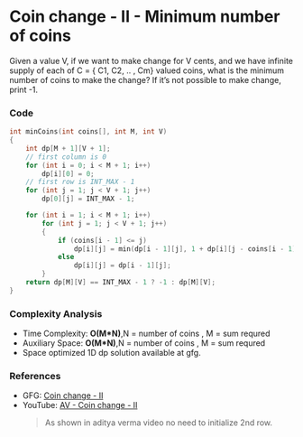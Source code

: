 # Coin change - II - Minimum number of coins

Given a value V, if we want to make change for V cents, and we have infinite supply of each of C = { C1, C2, .. , Cm} valued coins, what is the minimum number of coins to make the change? If it’s not possible to make change, print -1.

### Code

```cpp
int minCoins(int coins[], int M, int V)
{
    int dp[M + 1][V + 1];
    // first column is 0
    for (int i = 0; i < M + 1; i++)
        dp[i][0] = 0;
    // first row is INT_MAX - 1
    for (int j = 1; j < V + 1; j++)
        dp[0][j] = INT_MAX - 1;

    for (int i = 1; i < M + 1; i++)
        for (int j = 1; j < V + 1; j++)
        {
            if (coins[i - 1] <= j)
                dp[i][j] = min(dp[i - 1][j], 1 + dp[i][j - coins[i - 1]]);
            else
                dp[i][j] = dp[i - 1][j];
        }
    return dp[M][V] == INT_MAX - 1 ? -1 : dp[M][V];
}
```

### Complexity Analysis

- Time Complexity: **O(M\*N)**,N = number of coins , M = sum requred
- Auxiliary Space: **O(M\*N)**,N = number of coins , M = sum requred
- Space optimized 1D dp solution available at gfg.

### References

- GFG: [Coin change - II](https://www.geeksforgeeks.org/find-minimum-number-of-coins-that-make-a-change/)
- YouTube: [AV - Coin change - II](https://www.youtube.com/watch?v=I-l6PBeERuc&list=PL_z_8CaSLPWekqhdCPmFohncHwz8TY2Go&index=16)
  > As shown in aditya verma video no need to initialize 2nd row.
